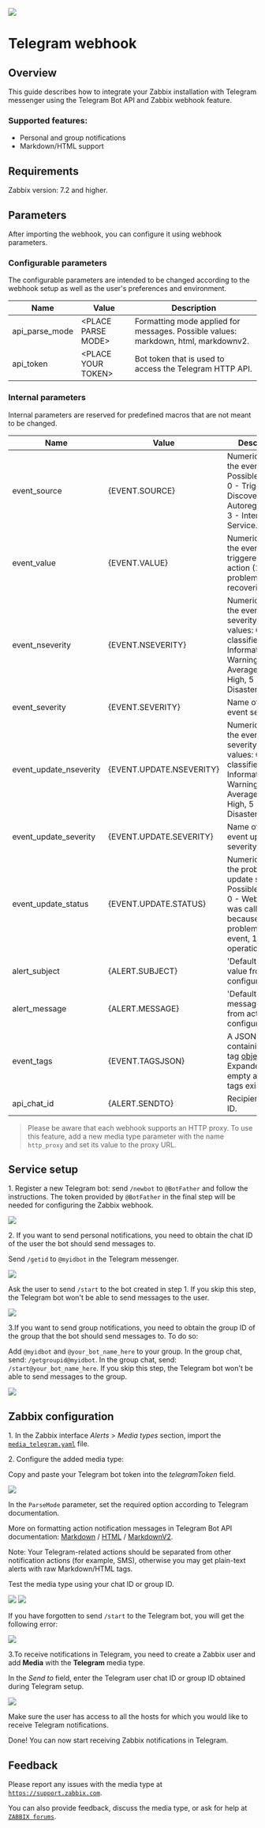 ![](images/logo.png?raw=true)
# Telegram webhook

## Overview

This guide describes how to integrate your Zabbix installation with Telegram messenger using the Telegram Bot API and Zabbix webhook feature.

### Supported features:
* Personal and group notifications
* Markdown/HTML support

## Requirements

Zabbix version: 7.2 and higher.

## Parameters

After importing the webhook, you can configure it using webhook parameters.

### Configurable parameters

The configurable parameters are intended to be changed according to the webhook setup as well as the user's preferences and environment.

|Name|Value|Description|
|----|-----|-----------|
|api_parse_mode|\<PLACE PARSE MODE\>|Formatting mode applied for messages. Possible values: markdown, html, markdownv2.|
|api_token|\<PLACE YOUR TOKEN\>|Bot token that is used to access the Telegram HTTP API.|

### Internal parameters

Internal parameters are reserved for predefined macros that are not meant to be changed.

|Name|Value|Description|
|----|-----|-----------|
|event_source|\{EVENT\.SOURCE\}|Numeric value of the event source. Possible values: 0 - Trigger, 1 - Discovery, 2 - Autoregistration, 3 - Internal, 4 - Service.|
|event_value|\{EVENT\.VALUE\}|Numeric value of the event that triggered an action (1 for problem, 0 for recovering).|
|event_nseverity|\{EVENT\.NSEVERITY\}|Numeric value of the event severity. Possible values: 0 - Not classified, 1 - Information, 2 - Warning, 3 - Average, 4 - High, 5 - Disaster.|
|event_severity|\{EVENT\.SEVERITY\}|Name of the event severity.|
|event_update_nseverity|\{EVENT\.UPDATE\.NSEVERITY\}|Numeric value of the event update severity. Possible values: 0 - Not classified, 1 - Information, 2 - Warning, 3 - Average, 4 - High, 5 - Disaster.|
|event_update_severity|\{EVENT\.UPDATE\.SEVERITY\}|Name of the event update severity.|
|event_update_status|\{EVENT\.UPDATE\.STATUS\}|Numeric value of the problem update status. Possible values: 0 - Webhook was called because of problem/recovery event, 1 - Update operation.|
|alert_subject|\{ALERT\.SUBJECT\}|'Default subject' value from action configuration.|
|alert_message|\{ALERT\.MESSAGE\}|'Default message' value from action configuration.|
|event_tags|\{EVENT\.TAGSJSON\}|A JSON array containing event tag [objects]('https://www.zabbix.com/documentation/current/manual/api/reference/event/object#event-tag'). Expanded to an empty array if no tags exist.|
|api_chat_id|\{ALERT\.SENDTO\}|Recipient's chat ID.|

> Please be aware that each webhook supports an HTTP proxy. To use this feature, add a new media type parameter with the name `http_proxy` and set its value to the proxy URL.

## Service setup

1\. Register a new Telegram bot: send `/newbot` to `@BotFather` and follow the instructions. The token provided by `@BotFather` in the final step will be needed for configuring the Zabbix webhook.

[![](images/thumb.1.png?raw=true)](images/1.png)

2\. If you want to send personal notifications, you need to obtain the chat ID of the user the bot should send messages to.

Send `/getid` to `@myidbot` in the Telegram messenger.

[![](images/thumb.3.png?raw=true)](images/3.png)

Ask the user to send `/start` to the bot created in step 1. If you skip this step, the Telegram bot won't be able to send messages to the user.

[![](images/thumb.5.png?raw=true)](images/5.png)

3\.If you want to send group notifications, you need to obtain the group ID of the group that the bot should send messages to. To do so:

Add `@myidbot` and `@your_bot_name_here` to your group.
In the group chat, send: `/getgroupid@myidbot`.
In the group chat, send: `/start@your_bot_name_here`. If you skip this step, the Telegram bot won't be able to send messages to the group.

[![](images/thumb.9.png?raw=true)](images/9.png)

## Zabbix configuration

1\. In the Zabbix interface *Alerts* > *Media types* section, import the [`media_telegram.yaml`](media_telegram.yaml) file.

2\. Configure the added media type: 

Copy and paste your Telegram bot token into the *telegramToken* field.

[![](images/thumb.2.png?raw=true)](images/2.png)

In the `ParseMode` parameter, set the required option according to Telegram documentation.

More on formatting action notification messages in Telegram Bot API documentation: [Markdown](https://core.telegram.org/bots/api#markdown-style) / [HTML](https://core.telegram.org/bots/api#html-style) / [MarkdownV2](https://core.telegram.org/bots/api#markdownv2-style).

Note: Your Telegram-related actions should be separated from other notification actions (for example, SMS), otherwise you may get plain-text alerts with raw Markdown/HTML tags.

Test the media type using your chat ID or group ID.

[![](images/thumb.6.png?raw=true)](images/6.png)
[![](images/thumb.7.png?raw=true)](images/7.png)

If you have forgotten to send `/start` to the Telegram bot, you will get the following error:

[![](images/thumb.8.png?raw=true)](images/8.png)

3\.To receive notifications in Telegram, you need to create a Zabbix user and add **Media** with the **Telegram** media type.

In the *Send to* field, enter the Telegram user chat ID or group ID obtained during Telegram setup.

[![](images/thumb.4.png?raw=true)](images/4.png)

Make sure the user has access to all the hosts for which you would like to receive Telegram notifications.

Done! You can now start receiving Zabbix notifications in Telegram.

## Feedback

Please report any issues with the media type at [`https://support.zabbix.com`](https://support.zabbix.com).

You can also provide feedback, discuss the media type, or ask for help at [`ZABBIX forums`](https://www.zabbix.com/forum/zabbix-suggestions-and-feedback).
